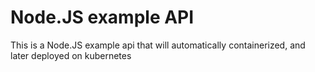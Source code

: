 # Node.JS example API

This is a Node.JS example api that will automatically containerized, and later deployed on kubernetes